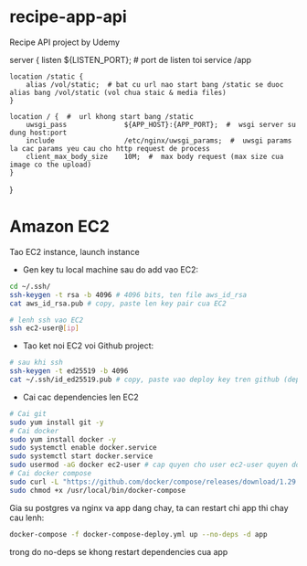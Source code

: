 # recipe-app-api
Recipe API project by Udemy

server {
    listen ${LISTEN_PORT};  # port de listen toi service /app

    location /static {
        alias /vol/static;  # bat cu url nao start bang /static se duoc alias bang /vol/static (vol chua staic & media files)
    }

    location / {  #  url khong start bang /static
        uwsgi_pass              ${APP_HOST}:{APP_PORT};  #  wsgi server su dung host:port
        include                 /etc/nginx/uwsgi_params;  #  uwsgi params la cac params yeu cau cho http request de process
        client_max_body_size    10M;  #  max body request (max size cua image co the upload)
    }
}

# Amazon EC2
Tao EC2 instance, launch instance
- Gen key tu local machine sau do add vao EC2:
```bash
cd ~/.ssh/
ssh-keygen -t rsa -b 4096 # 4096 bits, ten file aws_id_rsa
cat aws_id_rsa.pub # copy, paste len key pair cua EC2

# lenh ssh vao EC2
ssh ec2-user@[ip]
```
- Tao ket noi EC2 voi Github project:
```bash
# sau khi ssh
ssh-keygen -t ed25519 -b 4096
cat ~/.ssh/id_ed25519.pub # copy, paste vao deploy key tren github (deploy: chi pull, khong push)
```
- Cai cac dependencies len EC2
```bash
# Cai git
sudo yum install git -y
# Cai docker
sudo yum install docker -y
sudo systemctl enable docker.service
sudo systemctl start docker.service
sudo usermod -aG docker ec2-user # cap quyen cho user ec2-user quyen docker root
# Cai docker compose
sudo curl -L "https://github.com/docker/compose/releases/download/1.29.1/docker-compose-$(uname -s)-$(uname -m)" -o /usr/local/bin/docker-compose
sudo chmod +x /usr/local/bin/docker-compose
```

Gia su postgres va nginx va app dang chay, ta can restart chi app thi chay cau lenh:
```bash
docker-compose -f docker-compose-deploy.yml up --no-deps -d app
```
trong do no-deps se khong restart dependencies cua app
